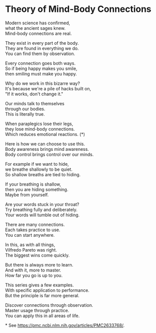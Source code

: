 # Theory of Mind-Body Connections

Modern science has confirmed,  
what the ancient sages knew.  
Mind-body connections are real.

They exist in every part of the body.  
They are found in everything we do.  
You can find them by observation.

Every connection goes both ways.  
So if being happy makes you smile,  
then smiling must make you happy.

Why do we work in this bizarre way?  
It's because we're a pile of hacks built on,  
"If it works, don't change it."

Our minds talk to themselves  
through our bodies.  
This is literally true.

When paraplegics lose their legs,  
they lose mind-body connections.  
Which reduces emotional reactions. (\*)

Here is how we can choose to use this.  
Body awareness brings mind awareness.  
Body control brings control over our minds.

For example if we want to hide,  
we breathe shallowly to be quiet.  
So shallow breaths are tied to hiding.

If your breathing is shallow,  
then you are hiding something.  
Maybe from yourself.

Are your words stuck in your throat?  
Try breathing fully and deliberately.  
Your words will tumble out of hiding.

There are many connections.  
Each takes practice to use.  
You can start anywhere.

In this, as with all things,  
Vilfredo Pareto was right.  
The biggest wins come quickly.

But there is always more to learn.  
And with it, more to master.  
How far you go is up to you.

This series gives a few examples.  
With specific application to performance.  
But the principle is far more general.

Discover connections through observation.  
Master usage through practice.  
You can apply this in all areas of life.

\* See https://pmc.ncbi.nlm.nih.gov/articles/PMC2633768/.
